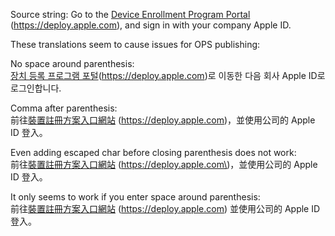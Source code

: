 Source string:
Go to the [Device Enrollment Program Portal](https://deploy.apple.com) (https://deploy.apple.com), and sign in with your company Apple ID.

These translations seem to cause issues for OPS publishing:

No space around parenthesis:  
[장치 등록 프로그램 포털](https://deploy.apple.com)(https://deploy.apple.com)로 이동한 다음 회사 Apple ID로 로그인합니다.

Comma after parenthesis:  
前往[裝置註冊方案入口網站](https://deploy.apple.com) (https://deploy.apple.com)，並使用公司的 Apple ID 登入。

Even adding escaped char before closing parenthesis does not work:  
前往[裝置註冊方案入口網站](https://deploy.apple.com) (https://deploy.apple.com\)，並使用公司的 Apple ID 登入。

It only seems to work if you enter space around parenthesis:  
前往[裝置註冊方案入口網站](https://deploy.apple.com) (https://deploy.apple.com) 並使用公司的 Apple ID 登入。
